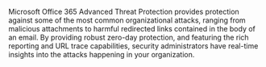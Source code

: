 Microsoft Office 365 Advanced Threat Protection provides protection against some of the most common organizational attacks, ranging from malicious attachments to harmful redirected links contained in the body of an email. By providing robust zero-day protection, and featuring the rich reporting and URL trace capabilities, security administrators have real-time insights into the attacks happening in your organization.